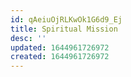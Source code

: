 ```yaml
---
id: qAeiuOjRLKwOk1G6d9_Ej
title: Spiritual Mission
desc: ''
updated: 1644961726972
created: 1644961726972
---
```


